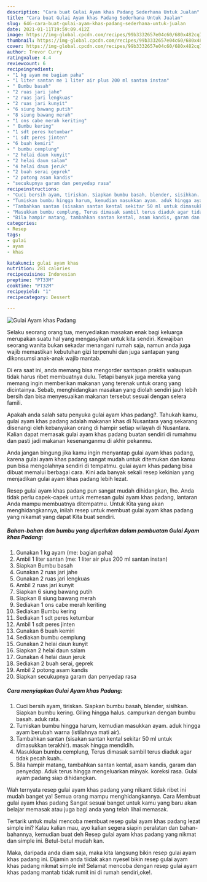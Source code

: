 ```yaml
---
description: "Cara buat Gulai Ayam khas Padang Sederhana Untuk Jualan"
title: "Cara buat Gulai Ayam khas Padang Sederhana Untuk Jualan"
slug: 646-cara-buat-gulai-ayam-khas-padang-sederhana-untuk-jualan
date: 2021-01-11T19:59:09.412Z
image: https://img-global.cpcdn.com/recipes/99b3332657e04c60/680x482cq70/gulai-ayam-khas-padang-foto-resep-utama.jpg
thumbnail: https://img-global.cpcdn.com/recipes/99b3332657e04c60/680x482cq70/gulai-ayam-khas-padang-foto-resep-utama.jpg
cover: https://img-global.cpcdn.com/recipes/99b3332657e04c60/680x482cq70/gulai-ayam-khas-padang-foto-resep-utama.jpg
author: Trevor Curry
ratingvalue: 4.4
reviewcount: 6
recipeingredient:
- "1 kg ayam me bagian paha"
- "1 liter santan me 1 liter air plus 200 ml santan instan"
- " Bumbu basah"
- "2 ruas jari jahe"
- "2 ruas jari lengkuas"
- "2 ruas jari kunyit"
- "6 siung bawang putih"
- "8 siung bawang merah"
- "1 ons cabe merah keriting"
- " Bumbu kering"
- "1 sdt peres ketumbar"
- "1 sdt peres jinten"
- "6 buah kemiri"
- " bumbu cemplung"
- "2 helai daun kunyit"
- "2 helai daun salam"
- "4 helai daun jeruk"
- "2 buah serai geprek"
- "2 potong asam kandis"
- "secukupnya garam dan penyedap rasa"
recipeinstructions:
- "Cuci bersih ayam, tiriskan. Siapkan bumbu basah, blender, sisihkan. Siapkan bumbu kering. Giling hingga halus. campurkan dengan bumbu basah. aduk rata."
- "Tumiskan bumbu hingga harum, kemudian masukkan ayam. aduk hingga ayam berubah warna (istilahnya mati air)."
- "Tambahkan santan (sisakan santan kental sekitar 50 ml untuk dimasukkan terakhir). masak hingga mendidih."
- "Masukkan bumbu cemplung, Terus dimasak sambil terus diaduk agar tidak pecah kuah.."
- "Bila hampir matang, tambahkan santan kental, asam kandis, garam dan penyedap. Aduk terus hingga mengeluarkan minyak. koreksi rasa. Gulai ayam padang siap dihidangkan."
categories:
- Resep
tags:
- gulai
- ayam
- khas

katakunci: gulai ayam khas 
nutrition: 281 calories
recipecuisine: Indonesian
preptime: "PT33M"
cooktime: "PT32M"
recipeyield: "1"
recipecategory: Dessert

---
```



![Gulai Ayam khas Padang](https://img-global.cpcdn.com/recipes/99b3332657e04c60/680x482cq70/gulai-ayam-khas-padang-foto-resep-utama.jpg)

Selaku seorang orang tua, menyediakan masakan enak bagi keluarga merupakan suatu hal yang mengasyikan untuk kita sendiri. Kewajiban seorang  wanita bukan sekadar menangani rumah saja, namun anda juga wajib memastikan kebutuhan gizi terpenuhi dan juga santapan yang dikonsumsi anak-anak wajib mantab.

Di era  saat ini, anda memang bisa mengorder santapan praktis walaupun tidak harus ribet membuatnya dulu. Tetapi banyak juga mereka yang memang ingin memberikan makanan yang terenak untuk orang yang dicintainya. Sebab, menghidangkan masakan yang diolah sendiri jauh lebih bersih dan bisa menyesuaikan makanan tersebut sesuai dengan selera famili. 



Apakah anda salah satu penyuka gulai ayam khas padang?. Tahukah kamu, gulai ayam khas padang adalah makanan khas di Nusantara yang sekarang disenangi oleh kebanyakan orang di hampir setiap wilayah di Nusantara. Kalian dapat memasak gulai ayam khas padang buatan sendiri di rumahmu dan pasti jadi makanan kesenanganmu di akhir pekanmu.

Anda jangan bingung jika kamu ingin menyantap gulai ayam khas padang, karena gulai ayam khas padang sangat mudah untuk ditemukan dan kamu pun bisa mengolahnya sendiri di tempatmu. gulai ayam khas padang bisa dibuat memalui berbagai cara. Kini ada banyak sekali resep kekinian yang menjadikan gulai ayam khas padang lebih lezat.

Resep gulai ayam khas padang pun sangat mudah dihidangkan, lho. Anda tidak perlu capek-capek untuk memesan gulai ayam khas padang, lantaran Anda mampu membuatnya ditempatmu. Untuk Kita yang akan menghidangkannya, inilah resep untuk membuat gulai ayam khas padang yang nikamat yang dapat Kita buat sendiri.

<!--inarticleads1-->

##### Bahan-bahan dan bumbu yang diperlukan dalam pembuatan Gulai Ayam khas Padang:

1. Gunakan 1 kg ayam (me: bagian paha)
1. Ambil 1 liter santan (me: 1 liter air plus 200 ml santan instan)
1. Siapkan  Bumbu basah
1. Gunakan 2 ruas jari jahe
1. Gunakan 2 ruas jari lengkuas
1. Ambil 2 ruas jari kunyit
1. Siapkan 6 siung bawang putih
1. Siapkan 8 siung bawang merah
1. Sediakan 1 ons cabe merah keriting
1. Sediakan  Bumbu kering
1. Sediakan 1 sdt peres ketumbar
1. Ambil 1 sdt peres jinten
1. Gunakan 6 buah kemiri
1. Sediakan  bumbu cemplung
1. Gunakan 2 helai daun kunyit
1. Siapkan 2 helai daun salam
1. Gunakan 4 helai daun jeruk
1. Sediakan 2 buah serai, geprek
1. Ambil 2 potong asam kandis
1. Siapkan secukupnya garam dan penyedap rasa




<!--inarticleads2-->

##### Cara menyiapkan Gulai Ayam khas Padang:

1. Cuci bersih ayam, tiriskan. Siapkan bumbu basah, blender, sisihkan. Siapkan bumbu kering. Giling hingga halus. campurkan dengan bumbu basah. aduk rata.
1. Tumiskan bumbu hingga harum, kemudian masukkan ayam. aduk hingga ayam berubah warna (istilahnya mati air).
1. Tambahkan santan (sisakan santan kental sekitar 50 ml untuk dimasukkan terakhir). masak hingga mendidih.
1. Masukkan bumbu cemplung, Terus dimasak sambil terus diaduk agar tidak pecah kuah..
1. Bila hampir matang, tambahkan santan kental, asam kandis, garam dan penyedap. Aduk terus hingga mengeluarkan minyak. koreksi rasa. Gulai ayam padang siap dihidangkan.




Wah ternyata resep gulai ayam khas padang yang nikamt tidak ribet ini mudah banget ya! Semua orang mampu menghidangkannya. Cara Membuat gulai ayam khas padang Sangat sesuai banget untuk kamu yang baru akan belajar memasak atau juga bagi anda yang telah lihai memasak.

Tertarik untuk mulai mencoba membuat resep gulai ayam khas padang lezat simple ini? Kalau kalian mau, ayo kalian segera siapin peralatan dan bahan-bahannya, kemudian buat deh Resep gulai ayam khas padang yang nikmat dan simple ini. Betul-betul mudah kan. 

Maka, daripada anda diam saja, maka kita langsung bikin resep gulai ayam khas padang ini. Dijamin anda tiidak akan nyesel bikin resep gulai ayam khas padang nikmat simple ini! Selamat mencoba dengan resep gulai ayam khas padang mantab tidak rumit ini di rumah sendiri,oke!.


